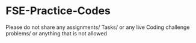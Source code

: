 # FSE-Practice-Codes
Please do not share any assignments/ Tasks/ or any live Coding challenge problems/ or anything that is not allowed
